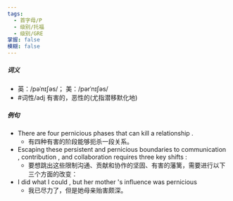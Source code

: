 ```yaml
---
tags:
  - 首字母/P
  - 级别/托福
  - 级别/GRE
掌握: false
模糊: false
---
```

##### 词义
- 英：/pəˈnɪʃəs/； 美：/pərˈnɪʃəs/
- #词性/adj  有害的，恶性的(尤指潜移默化地)
##### 例句
- There are four pernicious phases that can kill a relationship .
	- 有四种有害的阶段能够扼杀一段关系。
- Escaping these persistent and pernicious boundaries to communication , contribution , and collaboration requires three key shifts :
	- 要想跳出这些限制沟通、贡献和协作的坚固、有害的藩篱，需要进行以下三个方面的改变：
- I did what I could , but her mother 's influence was pernicious
	- 我已尽力了，但是她母亲贻害颇深。
